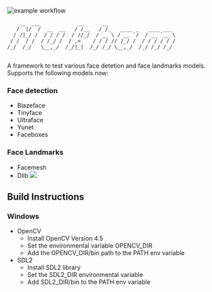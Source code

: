 ![example workflow](https://github.com/abhilb/mukham/actions/workflows/cmake.yml/badge.svg)

```
    __  ___            __      __                      
   /  |/  /  __  __   / /__   / /_   ____ _   ____ ___ 
  / /|_/ /  / / / /  / //_/  / __ \ / __ `/  / __ `__ \
 / /  / /  / /_/ /  / ,<    / / / // /_/ /  / / / / / /
/_/  /_/   \__,_/  /_/|_|  /_/ /_/ \__,_/  /_/ /_/ /_/ 
                                                       
```

A framework to test various face detetion and face landmarks models. 
Supports the following models now:

### Face detection

- Blazeface
- Tinyface
- Ultraface
- Yunet
- Faceboxes

### Face Landmarks

- Facemesh
- Dlib
![](assets/screenshot.gif)

## Build Instructions
### Windows
* OpenCV
    * Install OpenCV Version 4.5
    * Set the environmental variable OPENCV_DIR
    * Add the OPENCV_DIR/bin path to the PATH env variable
* SDL2
    * Install SDL2 library
    * Set the SDL2_DIR environmental variable
    * Add SDL2_DIR/bin to the PATH env variable
